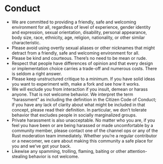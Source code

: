 # Conduct

* We are committed to providing a friendly, safe and welcoming environment for
  all, regardless of level of experience, gender identity and expression, sexual
  orientation, disability, personal appearance, body size, race, ethnicity, age,
  religion, nationality, or other similar characteristic.
* Please avoid using overtly sexual aliases or other nicknames that might
  detract from a friendly, safe and welcoming environment for all.
* Please be kind and courteous. There’s no need to be mean or rude.
* Respect that people have differences of opinion and that every design or
  implementation choice carries a trade-off and numerous costs. There is seldom
  a right answer.
* Please keep unstructured critique to a minimum. If you have solid ideas you
  want to experiment with, make a fork and see how it works.
* We will exclude you from interaction if you insult, demean or harass anyone.
  That is not welcome behavior. We interpret the term “harassment” as including
  the definition in the Citizen Code of Conduct; if you have any lack of clarity
  about what might be included in that concept, please read their definition. In
  particular, we don’t tolerate behavior that excludes people in socially
  marginalized groups.
* Private harassment is also unacceptable. No matter who you are, if you feel
  you have been or are being harassed or made uncomfortable by a community
  member, please contact one of the channel ops or any of the Rust moderation
  team immediately. Whether you’re a regular contributor or a newcomer, we care
  about making this community a safe place for you and we’ve got your back.
* Likewise any spamming, trolling, flaming, baiting or other attention-stealing
  behavior is not welcome.
